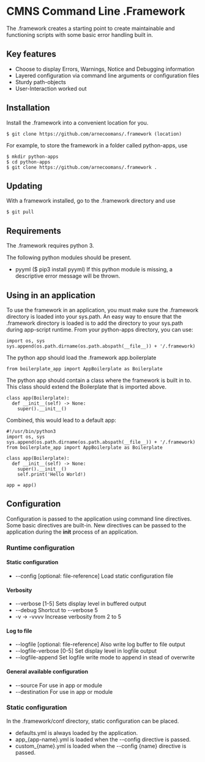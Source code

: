 # CMNS Command Line .Framework

The .framework creates a starting point to create maintainable and functioning scripts 
with some basic error handling built in. 

## Key features
- Choose to display Errors, Warnings, Notice and Debugging information
- Layered configuration via command line arguments or configuration files
- Sturdy path-objects
- User-Interaction worked out

## Installation
Install the .framework into a convenient location for you. 
```
$ git clone https://github.com/arnecoomans/.framework (location)
```
For example, to store the framework in a folder called python-apps, use
```
$ mkdir python-apps
$ cd python-apps
$ git clone https://github.com/arnecoomans/.framework .
```
## Updating
With a framework installed, go to the .framework directory and use
```
$ git pull
```
## Requirements
The .framework requires python 3.

The following python modules should be present.
- pyyml ($ pip3 install pyyml)
If this python module is missing, a descriptive error message will be thrown.

## Using in an application
To use the framework in an application, you must make sure the .framework directory is 
loaded into your sys.path. An easy way to ensure that the .framework directory is loaded
is to add the directory to your sys.path during app-script runtime. 
From your python-apps directory, you can use:
```
import os, sys
sys.append(os.path.dirname(os.path.abspath(__file__)) + '/.framework)
```

The python app should load the .framework app.boilerplate
```
from boilerplate_app import AppBoilerplate as Boilerplate
```

The python app should contain a class where the framework is built in to. This class 
should extend the Boilerplate that is imported above.
```
class app(Boilerplate):
  def __init__(self) -> None:
    super().__init__()
```

Combined, this would lead to a default app:
```
#!/usr/bin/python3
import os, sys
sys.append(os.path.dirname(os.path.abspath(__file__)) + '/.framework)
from boilerplate_app import AppBoilerplate as Boilerplate

class app(Boilerplate):
  def __init__(self) -> None:
    super().__init__()
    self.print('Hello World!)

app = app()
```

## Configuration
Configuration is passed to the application using command line directives. Some basic
directives are built-in. New directives can be passed to the application during 
the __init__ process of an application.

### Runtime configuration
#### Static configuration
- --config [optional: file-reference] Load static configuration file
#### Verbosity
- --verbose [1-5] Sets display level in buffered output
- --debug Shortcut to --verbose 5
- -v -> -vvvv Increase verbosity from 2 to 5
#### Log to file
- --logfile [optional: file-reference] Also write log buffer to file output
- --logfile-verbose [0-5] Set display level in logfile output
- --logfile-append Set logfile write mode to append in stead of overwrite
#### General available configuration
- --source For use in app or module
- --destination For use in app or module

### Static configuration
In the .framework/conf directory, static configuration can be placed.
- defaults.yml is always loaded by the application.
- app_{app-name}.yml is loaded when the --config directive is passed.
- custom_{name}.yml is loaded when the --config {name} directive is passed.

